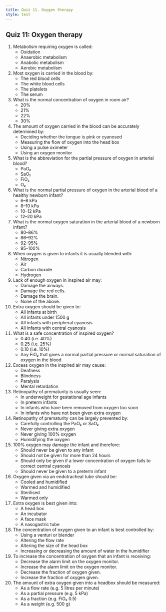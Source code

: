 ```yaml
---
title: Quiz 11. Oxygen therapy
style: test
---
```


## Quiz 11: Oxygen therapy

1.	Metabolism requiring oxygen is called:
	-	Oxidation
	-	Anaerobic metabolism
	-	Anabolic metabolism
	+	Aerobic metabolism
2.	Most oxygen is carried in the blood by:
	+	The red blood cells
	-	The white blood cells
	-	The platelets
	-	The serum
3.	What is the normal concentration of oxygen in room air?
	-	20%
	+	21%
	-	22%
	-	30%
4.	The amount of oxygen carried in the blood can be accurately determined by: 
	-	Deciding whether the tongue is pink or cyanosed
	-	Measuring the flow of oxygen into the head box
	+	Using a pulse oximeter
	-	Using an oxygen monitor
5.	What is the abbreviation for the partial pressure of oxygen in arterial blood?
	+	PaO₂
	-	SaO₂
	-	FiO₂
	-	O₂
6.	What is the normal partial pressure of oxygen in the arterial blood of a healthy newborn infant?
	-	6–8 kPa
	+	8–10 kPa
	-	10–12 kPa
	-	12–20 kPa
7.	What is the normal oxygen saturation in the arterial blood of a newborn infant?
	-	80–86%
	+	86–92%
	-	92–95%
	-	95–100%
8.	When oxygen is given to infants it is usually blended with:
	-	Nitrogen
	+	Air
	-	Carbon dioxide
	-	Hydrogen
9.	Lack of enough oxygen in inspired air may:
	-	Damage the airways.
	-	Damage the red cells.
	+	Damage the brain.
	-	None of the above.
10.	Extra oxygen should be given to:
	-	All infants at birth
	-	All infants under 1500 g
	-	All infants with peripheral cyanosis
	+	All infants with central cyanosis
11.	What is a safe concentration of inspired oxygen?
	-	0.40 (i.e. 40%)
	-	0.25 (i.e. 25%)
	-	0.10 (i.e. 10%)
	+	Any FiO₂ that gives a normal partial pressure or normal saturation of oxygen in the blood
12.	Excess oxygen in the inspired air may cause:
	-	Deafness
	+	Blindness
	-	Paralysis
	-	Mental retardation
13.	Retinopathy of prematurity is usually seen:
	-	In underweight for gestational age infants
	+	In preterm infants
	-	In infants who have been removed from oxygen too soon
	-	In infants who have not been given extra oxygen
14.	Retinopathy of prematurity can be largely prevented by:
	+	Carefully controlling the PaO₂ or SaO₂
	-	Never giving extra oxygen
	-	Never giving 100% oxygen
	-	Humidifying the oxygen
15.	100% oxygen may damage the infant and therefore:
	-	Should never be given to any infant
	-	Should not be given for more than 24 hours
	+	Should only be given if a lower concentration of oxygen fails to correct central cyanosis
	-	Should never be given to a preterm infant
16.	Oxygen given via an endotracheal tube should be:
	-	Cooled and humidified
	+	Warmed and humidified
	-	Sterilised
	-	Warmed only
17.	Extra oxygen is best given into:
	+	A head box
	-	An incubator
	-	A face mask
	-	A nasogastric tube
18.	The concentration of oxygen given to an infant is best controlled by:
	+	Using a venturi or blender
	-	Altering the flow rate
	-	Altering the size of the head box
	-	Increasing or decreasing the amount of water in the humidifier
19.	To increase the concentration of oxygen that an infant is receiving:
	-	Decrease the alarm limit on the oxygen monitor.
	-	Increase the alarm limit on the oxygen monitor.
	-	Decrease the fraction of oxygen given.
	+	Increase the fraction of oxygen given.
20.	The amount of extra oxygen given into a headbox should be measured:
	-	As a flow rate (e.g. 5 litres per minute)
	-	As a partial pressure (e.g. 5 kPa)
	+	As a fraction (e.g. FiO₂ 0.5)
	-	As a weight (e.g. 500 g)

